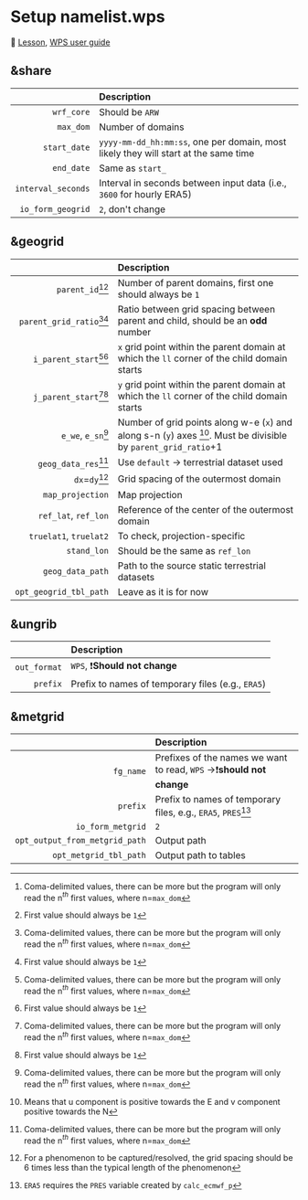 
# Setup namelist.wps 

📖 [Lesson](https://ral.ucar.edu/sites/default/files/public/Lesson-wps.html), [WPS user guide](https://www2.mmm.ucar.edu/wrf/users/docs/user_guide_V3/user_guide_V3.9/users_guide_chap3.html#_How_to_Run)

## &share 

|                    | Description                                                                         |
|-------------------:|:------------------------------------------------------------------------------------|
|         `wrf_core` | Should be `ARW`                                                                     |
|          `max_dom` | Number of domains                                                                   |
|       `start_date` | `yyyy-mm-dd_hh:mm:ss`, one per domain, most likely they will start at the same time |
|         `end_date` | Same as `start_`                                                                    |
| `interval_seconds` | Interval in seconds between input data (i.e., `3600` for hourly ERA5)               |
|  `io_form_geogrid` | `2`, don't change                                                                   |

## &geogrid 

|                             | Description                                                                                 |
|----------------------------:|:--------------------------------------------------------------------------------------------|
|         `parent_id`[^1][^2] | Number of parent domains, first one should always be `1`                                    |
| `parent_grid_ratio`[^1][^2] | Ratio between grid spacing between parent and child, should be an **odd** number            |
|    `i_parent_start`[^1][^2] | `x` grid point within the parent domain at which the `ll` corner of the child domain starts |
|    `j_parent_start`[^1][^2] | `y` grid point within the parent domain at which the `ll` corner of the child domain starts |
|                  `e_we`, `e_sn`[^1] | Number of grid points along w-e (`x`) and along s-n (`y`) axes [^3]. Must be divisible by  `parent_grid_ratio`+1                                                 |
|         `geog_data_res`[^1] | Use `default` &rarr; terrestrial dataset used                                               |
|               `dx`=`dy`[^4] | Grid spacing of the outermost domain                                                        |
|            `map_projection` | Map projection                                                                              |
|        `ref_lat`, `ref_lon` | Reference of the center of the outermost domain                                             |
|      `truelat1`, `truelat2` | To check, projection-specific                                                               |
|                 `stand_lon` | Should be the same as `ref_lon`                                                             |
|            `geog_data_path` | Path to the source static terrestrial datasets                                              |
|      `opt_geogrid_tbl_path` | Leave as it is for now                                                                      |

## &ungrib 

|              | Description                                       |
|-------------:|:--------------------------------------------------|
| `out_format` | `WPS`, ❗**Should not change**                     |
|     `prefix` | Prefix to names of temporary files (e.g., `ERA5`) |


## &metgrid 

|                                | Description                                                               |
|-------------------------------:|:--------------------------------------------------------------------------|
|                      `fg_name` | Prefixes of the names we want to read, `WPS` &rarr;❗**should not change** |
|                       `prefix` | Prefix to names of temporary files, e.g., `ERA5`, `PRES`[^5]              |
|              `io_form_metgrid` | `2`                                                                       |
| `opt_output_from_metgrid_path` | Output path                                                               |
|         `opt_metgrid_tbl_path` | Output path to tables                                                     |


[^1]: Coma-delimited values, there can be more but the program will only read the n$^{th}$ first values, where n=`max_dom`
[^2]: First value should always be `1`
[^3]: Means that u component is positive towards the E and v component positive towards the N
[^4]: For a phenomenon to be captured/resolved, the grid spacing should be 6 times less than the typical length of the phenomenon
[^5]: `ERA5` requires the `PRES` variable created by `calc_ecmwf_p` 